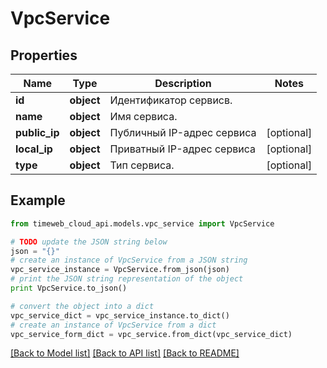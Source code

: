 # VpcService


## Properties
Name | Type | Description | Notes
------------ | ------------- | ------------- | -------------
**id** | **object** | Идентификатор сервисв. | 
**name** | **object** | Имя сервиса. | 
**public_ip** | **object** | Публичный IP-адрес сервиса | [optional] 
**local_ip** | **object** | Приватный IP-адрес сервиса | [optional] 
**type** | **object** | Тип сервиса. | [optional] 

## Example

```python
from timeweb_cloud_api.models.vpc_service import VpcService

# TODO update the JSON string below
json = "{}"
# create an instance of VpcService from a JSON string
vpc_service_instance = VpcService.from_json(json)
# print the JSON string representation of the object
print VpcService.to_json()

# convert the object into a dict
vpc_service_dict = vpc_service_instance.to_dict()
# create an instance of VpcService from a dict
vpc_service_form_dict = vpc_service.from_dict(vpc_service_dict)
```
[[Back to Model list]](../README.md#documentation-for-models) [[Back to API list]](../README.md#documentation-for-api-endpoints) [[Back to README]](../README.md)


